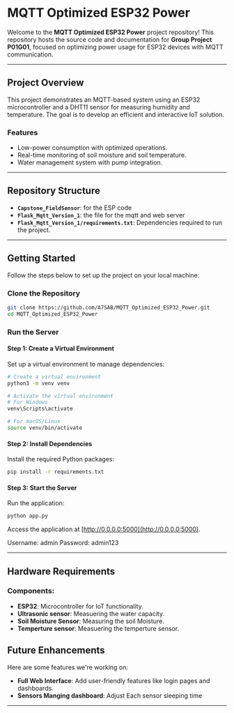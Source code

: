 # MQTT Optimized ESP32 Power

Welcome to the **MQTT Optimized ESP32 Power** project repository! This repository hosts the source code and documentation for **Group Project P01G01**, focused on optimizing power usage for ESP32 devices with MQTT communication. 

---

## **Project Overview**

This project demonstrates an MQTT-based system using an ESP32 microcontroller and a DHT11 sensor for measuring humidity and temperature. The goal is to develop an efficient and interactive IoT solution.

### **Features**
- Low-power consumption with optimized operations.
- Real-time monitoring of soil moisture and soil temperature.
- Water management system with pump integration.

---

## **Repository Structure**

- **`Capstone_FieldSensor`**: for the ESP code
- **`Flask_Mqtt_Version_1`**: the file for the mqtt and web server
- **`Flask_Mqtt_Version_1/requirements.txt`**: Dependencies required to run the project.

---

## **Getting Started**

Follow the steps below to set up the project on your local machine:

### **Clone the Repository**
```bash
git clone https://github.com/A7SAB/MQTT_Optimized_ESP32_Power.git
cd MQTT_Optimized_ESP32_Power
```

### **Run the Server**

#### Step 1: Create a Virtual Environment
Set up a virtual environment to manage dependencies:
```bash
# Create a virtual environment
python3 -m venv venv

# Activate the virtual environment
# For Windows
venv\Scripts\activate

# For macOS/Linux
source venv/bin/activate
```

#### Step 2: Install Dependencies
Install the required Python packages:
```bash
pip install -r requirements.txt
```

#### Step 3: Start the Server
Run the application:
```bash
python app.py
```

Access the application at [http://0.0.0.0:5000](http://0.0.0.0:5000).

Username: admin
Password: admin123

---

## **Hardware Requirements**

### Components:
- **ESP32**: Microcontroller for IoT functionality.
- **Ultrasonic sensor**: Measuering the water capacity.
- **Soil Moisture Sensor**: Measuring the soil Moisture.
- **Temperture sensor**: Measuering the temperture sensor.


## **Future Enhancements**
Here are some features we're working on:
- **Full Web Interface**: Add user-friendly features like login pages and dashboards.
- **Sensors Manging dashboard**: Adjust Each sensor sleeping time
---

